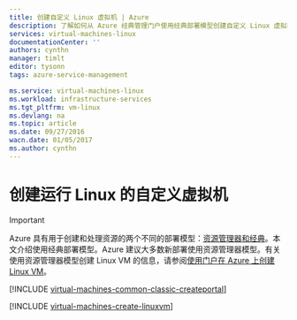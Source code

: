 ```yaml
---
title: 创建自定义 Linux 虚拟机 | Azure
description: 了解如何从 Azure 经典管理门户使用经典部署模型创建自定义 Linux 虚拟机。
services: virtual-machines-linux
documentationCenter: ''
authors: cynthn
manager: timlt
editor: tysonn
tags: azure-service-management

ms.service: virtual-machines-linux
ms.workload: infrastructure-services
ms.tgt_pltfrm: vm-linux
ms.devlang: na
ms.topic: article
ms.date: 09/27/2016
wacn.date: 01/05/2017
ms.author: cynthn
---
```


# 创建运行 Linux 的自定义虚拟机

> [!IMPORTANT]
> Azure 具有用于创建和处理资源的两个不同的部署模型：[资源管理器和经典](../azure-resource-manager/resource-manager-deployment-model.md)。本文介绍使用经典部署模型。Azure 建议大多数新部署使用资源管理器模型。有关使用资源管理器模型创建 Linux VM 的信息，请参阅[使用门户在 Azure 上创建 Linux VM](./virtual-machines-linux-quick-create-portal.md)。

[!INCLUDE [virtual-machines-common-classic-createportal](../../includes/virtual-machines-common-classic-createportal.md)]

[!INCLUDE [virtual-machines-create-linuxvm](../../includes/virtual-machines-create-linuxvm.md)]

<!---HONumber=Mooncake_1114_2016-->